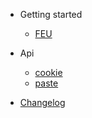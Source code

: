 - Getting started
  - [FEU](readme.md)

- Api
  - [cookie](cookie.md)
  - [paste](paste.md)

- [Changelog](changelog.md)
